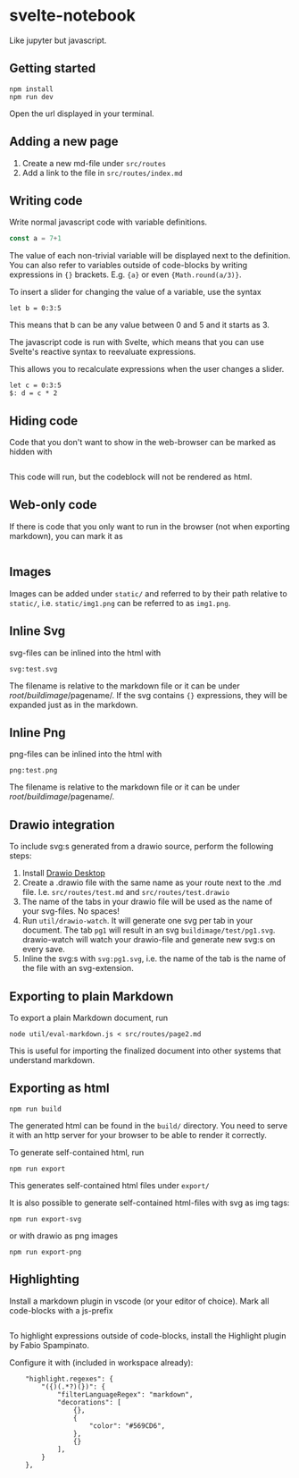 # svelte-notebook

Like jupyter but javascript.

## Getting started

```
npm install
npm run dev
```

Open the url displayed in your terminal.

## Adding a new page

1. Create a new md-file under `src/routes`
2. Add a link to the file in `src/routes/index.md`

## Writing code

Write normal javascript code with variable definitions.

```js
const a = 7+1
```

The value of each non-trivial variable will be displayed next to the definition.
You can also refer to variables outside of code-blocks by writing expressions in
`{}` brackets. E.g. `{a}` or even `{Math.round(a/3)}`.

To insert a slider for changing the value of a variable, use the syntax

```
let b = 0:3:5
```

This means that b can be any value between 0 and 5 and it starts as 3.

The javascript code is run with Svelte, which means that you can use Svelte's reactive syntax to reevaluate expressions.

This allows you to recalculate expressions when the user changes a slider.

```
let c = 0:3:5
$: d = c * 2
```

## Hiding code

Code that you don't want to show in the web-browser can be marked as hidden with

> ```js hidden

This code will run, but the codeblock will not be rendered as html.

## Web-only code

If there is code that you only want to run in the browser (not when exporting markdown),
you can mark it as

> ```js webonly

## Images

Images can be added under `static/` and referred to by their path relative to `static/`,
i.e. `static/img1.png` can be referred to as `img1.png`.

## Inline Svg

svg-files can be inlined into the html with

```
svg:test.svg
```

The filename is relative to the markdown file or it can be under $root/buildimage/$pagename/. If the svg contains `{}` expressions,
they will be expanded just as in the markdown.

## Inline Png

png-files can be inlined into the html with

```
png:test.png
```

The filename is relative to the markdown file or it can be under $root/buildimage/$pagename/. 

## Drawio integration

To include svg:s generated from a drawio source, perform the following steps:

1. Install [Drawio Desktop](https://github.com/jgraph/drawio-desktop)
2. Create a .drawio file with the same name as your route next to the .md file. I.e. `src/routes/test.md` and `src/routes/test.drawio`
3. The name of the tabs in your drawio file will be used as the name of your svg-files. No spaces!
4. Run `util/drawio-watch`. It will generate one svg per tab in your document. The tab `pg1` will result in an svg `buildimage/test/pg1.svg`. drawio-watch will watch your drawio-file and generate new svg:s on every save.
5. Inline the svg:s with `svg:pg1.svg`, i.e. the name of the tab is the name of the file with an svg-extension.

## Exporting to plain Markdown

To export a plain Markdown document, run

```
node util/eval-markdown.js < src/routes/page2.md
```

This is useful for importing the finalized document into other systems that understand markdown.

## Exporting as html

```
npm run build
```

The generated html can be found in the `build/` directory.
You need to serve it with an http server for your browser
to be able to render it correctly.

To generate self-contained html, run

```
npm run export
```

This generates self-contained html files under `export/`

It is also possible to generate self-contained html-files with svg as img tags:

```
npm run export-svg
```

or with drawio as png images

```
npm run export-png
```

## Highlighting

Install a markdown plugin in vscode (or your editor of choice).
Mark all code-blocks with a js-prefix

> ```js

To highlight expressions outside of code-blocks,
install the Highlight plugin by Fabio Spampinato.

Configure it with (included in workspace already):

```
    "highlight.regexes": {
        "({)(.*?)(})": {
            "filterLanguageRegex": "markdown", 
            "decorations": [
                {},
                {
                    "color": "#569CD6",
                },
                {}
            ],
        }
    },
```
